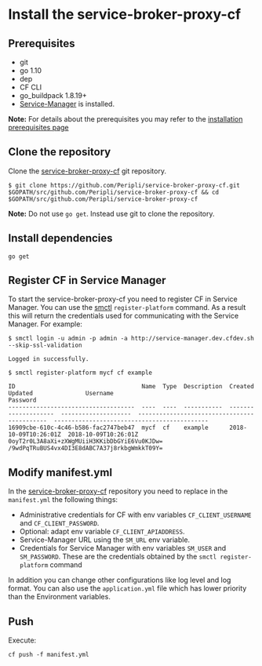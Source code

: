 # Install the service-broker-proxy-cf

## Prerequisites

* git
* go 1.10
* dep
* CF CLI
* go_buildpack 1.8.19+
* [Service-Manager](./sm.md) is installed.

**Note:** For details about the prerequisites you may refer to the [installation prerequisites page](./../development/install-prerequisites.md)

## Clone the repository

Clone the [service-broker-proxy-cf](https://github.com/Peripli/service-broker-proxy-cf) git repository.

```console
$ git clone https://github.com/Peripli/service-broker-proxy-cf.git $GOPATH/src/github.com/Peripli/service-broker-proxy-cf && cd $GOPATH/src/github.com/Peripli/service-broker-proxy-cf
```

**Note:** Do not use `go get`. Instead use git to clone the repository.

## Install dependencies

```console
go get
```

## Register CF in Service Manager

To start the service-broker-proxy-cf you need to register CF in Service Manager. You can use the [smctl](./cli.md) `register-platform` command.
As a result this will return the credentials used for communicating with the Service Manager.
For example:

```console
$ smctl login -u admin -p admin -a http://service-manager.dev.cfdev.sh --skip-ssl-validation

Logged in successfully.
```

```console
$ smctl register-platform mycf cf example

ID                                    Name  Type  Description  Created               Updated               Username                                      Password
------------------------------------  ----  ----  -----------  --------------------  --------------------  --------------------------------------------  --------------------------------------------
16909cbe-610c-4c46-b586-fac2747beb47  mycf  cf    example      2018-10-09T10:26:01Z  2018-10-09T10:26:01Z  0oyT2r0L3A8aXi+zXWgMUiiH3KKibDbGYiE6Vu0KJDw=  /9wdPqTRuBUS4vx4DI3E8dABC7A37j8rkbgWmkkT09Y=
```

## Modify manifest.yml

In the [service-broker-proxy-cf](https://github.com/Peripli/service-broker-proxy-cf) repository you need to replace in the `manifest.yml` the following things:

* Administrative credentials for CF with env variables `CF_CLIENT_USERNAME` and `CF_CLIENT_PASSWORD`.
* Optional: adapt env variable `CF_CLIENT_APIADDRESS`.
* Service-Manager URL using the `SM_URL` env variable.
* Credentials for Service Manager with env variables `SM_USER` and `SM_PASSWORD`. These are the credentials obtained by the `smctl register-platform` command

In addition you can change other configurations like log level and log format.
You can also use the `application.yml` file which has lower priority than the Environment variables.

## Push

Execute:

```console
cf push -f manifest.yml
```
